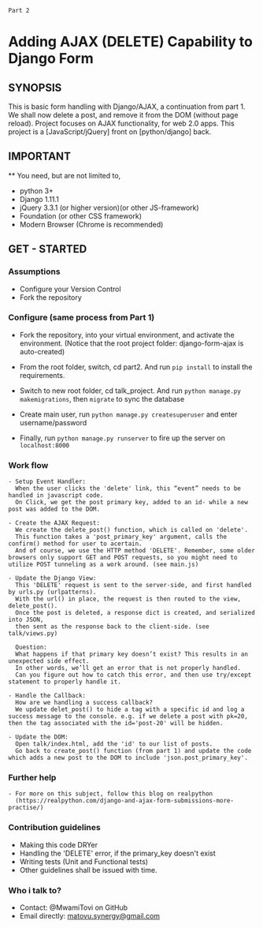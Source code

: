 
`Part 2`

Adding AJAX (DELETE) Capability to Django Form
==============================================

## SYNOPSIS 

This is basic form handling with Django/AJAX, a continuation from part 1.
We shall now delete a post, and remove it from the DOM (without page reload).
Project focuses on AJAX functionality, for web 2.0 apps.
This project is a [JavaScript/jQuery] front on [python/django] back.


## IMPORTANT

** You need, but are not limited to,
   - python 3+
   - Django 1.11.1
   - jQuery 3.3.1 (or higher version)(or other JS-framework)
   - Foundation (or other CSS framework)
   - Modern Browser (Chrome is recommended)


## GET - STARTED

### Assumptions

   - Configure your Version Control
   - Fork the repository

### Configure (same process from Part 1)

   - Fork the repository, into your virtual environment, and activate the environment.
     (Notice that the root project folder: django-form-ajax is auto-created)

   - From the root folder, switch, cd part2.
     And run `pip install` to install the requirements.   

   - Switch to new root folder, cd talk_project.
     And run `python manage.py makemigrations`, then `migrate` to sync the database

   - Create main user, run `python manage.py createsuperuser` and enter username/password

   - Finally, run `python manage.py runserver` to fire up the server on `localhost:8000`

### Work flow

    - Setup Event Handler:
      When the user clicks the 'delete' link, this “event” needs to be handled in javascript code.
      On Click, we get the post primary key, added to an id- while a new post was added to the DOM.

    - Create the AJAX Request:
      We create the delete_post() function, which is called on 'delete'.
      This function takes a 'post_primary_key' argument, calls the confirm() method for user to acertain.
      And of course, we use the HTTP method 'DELETE'. Remember, some older browsers only support GET and POST requests, so you might need to utilize POST tunneling as a work around. (see main.js)

    - Update the Django View:
      This 'DELETE' request is sent to the server-side, and first handled by urls.py (urlpatterns).
      With the url() in place, the request is then routed to the view, delete_post().
      Once the post is deleted, a response dict is created, and serialized into JSON, 
      then sent as the response back to the client-side. (see talk/views.py)

      Question: 
      What happens if that primary key doesn’t exist? This results in an unexpected side effect.
      In other words, we’ll get an error that is not properly handled. 
      Can you figure out how to catch this error, and then use try/except statement to properly handle it.

    - Handle the Callback:
      How are we handling a success callback?
      We update delet_post() to hide a tag with a specific id and log a success message to the console. e.g. if we delete a post with pk=20, then the tag associated with the id='post-20' will be hidden.

    - Update the DOM:
      Open talk/index.html, add the 'id' to our list of posts.
      Go back to create_post() function (from part 1) and update the code which adds a new post to the DOM to include 'json.post_primary_key'.

### Further help

    - For more on this subject, follow this blog on realpython
      (https://realpython.com/django-and-ajax-form-submissions-more-practise/)

### Contribution guidelines
   - Making this code DRYer
   - Handling the 'DELETE' error, if the primary_key doesn't exist
   - Writing tests (Unit and Functional tests)
   - Other guidelines shall be issued with time.

### Who i talk to?
   - Contact: @MwamiTovi on GitHub
   - Email directly: matovu.synergy@gmail.com
